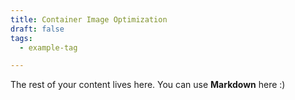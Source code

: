 ```yaml
---
title: Container Image Optimization
draft: false
tags:
  - example-tag

---
```

 
The rest of your content lives here. You can use **Markdown** here :)

